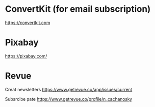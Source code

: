 # ConvertKit (for email subscription)
https://convertkit.com

# Pixabay
https://pixabay.com/

# Revue
Creat newsletters
https://www.getrevue.co/app/issues/current

Subsrcibe pate
https://www.getrevue.co/profile/n_cachanosky 